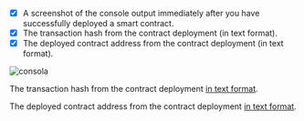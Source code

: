 - [x] A screenshot of the console output immediately after you have successfully deployed a smart contract.
- [x] The transaction hash from the contract deployment (in text format).
- [x] The deployed contract address from the contract deployment (in text format).

![consola](./eth.png)

The transaction hash from the contract deployment [in text format](./transaction_hash.txt).

The deployed contract address from the contract deployment [in text format](./contract_address.txt).
